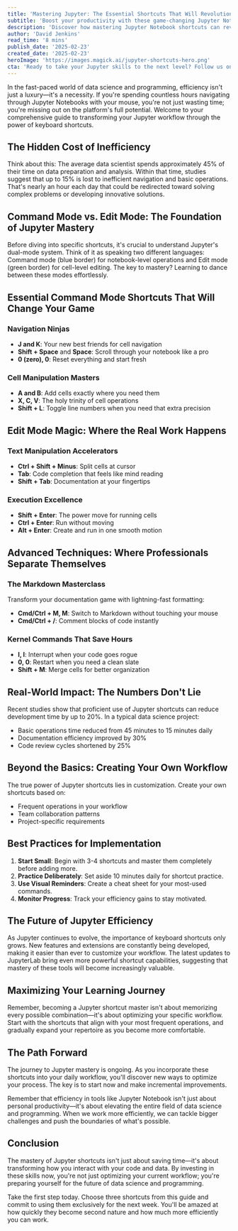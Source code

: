 ```yaml
---
title: 'Mastering Jupyter: The Essential Shortcuts That Will Revolutionize Your Workflow'
subtitle: 'Boost your productivity with these game-changing Jupyter Notebook shortcuts'
description: 'Discover how mastering Jupyter Notebook shortcuts can revolutionize your workflow and boost productivity by up to 20%. Learn essential command and edit mode shortcuts, advanced techniques, and best practices for implementation that will transform your data science journey.'
author: 'David Jenkins'
read_time: '8 mins'
publish_date: '2025-02-23'
created_date: '2025-02-23'
heroImage: 'https://images.magick.ai/jupyter-shortcuts-hero.png'
cta: 'Ready to take your Jupyter skills to the next level? Follow us on LinkedIn for daily tips, tricks, and updates on maximizing your data science workflow!'
---
```


In the fast-paced world of data science and programming, efficiency isn't just a luxury—it's a necessity. If you're spending countless hours navigating through Jupyter Notebooks with your mouse, you're not just wasting time; you're missing out on the platform's full potential. Welcome to your comprehensive guide to transforming your Jupyter workflow through the power of keyboard shortcuts.

## The Hidden Cost of Inefficiency

Think about this: The average data scientist spends approximately 45% of their time on data preparation and analysis. Within that time, studies suggest that up to 15% is lost to inefficient navigation and basic operations. That's nearly an hour each day that could be redirected toward solving complex problems or developing innovative solutions.

## Command Mode vs. Edit Mode: The Foundation of Jupyter Mastery

Before diving into specific shortcuts, it's crucial to understand Jupyter's dual-mode system. Think of it as speaking two different languages: Command mode (blue border) for notebook-level operations and Edit mode (green border) for cell-level editing. The key to mastery? Learning to dance between these modes effortlessly.

## Essential Command Mode Shortcuts That Will Change Your Game

### Navigation Ninjas
- **J and K**: Your new best friends for cell navigation
- **Shift + Space** and **Space**: Scroll through your notebook like a pro
- **0 (zero), 0**: Reset everything and start fresh

### Cell Manipulation Masters
- **A and B**: Add cells exactly where you need them
- **X, C, V**: The holy trinity of cell operations
- **Shift + L**: Toggle line numbers when you need that extra precision

## Edit Mode Magic: Where the Real Work Happens

### Text Manipulation Accelerators
- **Ctrl + Shift + Minus**: Split cells at cursor
- **Tab**: Code completion that feels like mind reading
- **Shift + Tab**: Documentation at your fingertips

### Execution Excellence
- **Shift + Enter**: The power move for running cells
- **Ctrl + Enter**: Run without moving
- **Alt + Enter**: Create and run in one smooth motion

## Advanced Techniques: Where Professionals Separate Themselves

### The Markdown Masterclass
Transform your documentation game with lightning-fast formatting:
- **Cmd/Ctrl + M, M**: Switch to Markdown without touching your mouse
- **Cmd/Ctrl + /**: Comment blocks of code instantly

### Kernel Commands That Save Hours
- **I, I**: Interrupt when your code goes rogue
- **0, 0**: Restart when you need a clean slate
- **Shift + M**: Merge cells for better organization

## Real-World Impact: The Numbers Don't Lie

Recent studies show that proficient use of Jupyter shortcuts can reduce development time by up to 20%. In a typical data science project:
- Basic operations time reduced from 45 minutes to 15 minutes daily
- Documentation efficiency improved by 30%
- Code review cycles shortened by 25%

## Beyond the Basics: Creating Your Own Workflow

The true power of Jupyter shortcuts lies in customization. Create your own shortcuts based on:
- Frequent operations in your workflow
- Team collaboration patterns
- Project-specific requirements

## Best Practices for Implementation

1. **Start Small**: Begin with 3-4 shortcuts and master them completely before adding more.
2. **Practice Deliberately**: Set aside 10 minutes daily for shortcut practice.
3. **Use Visual Reminders**: Create a cheat sheet for your most-used commands.
4. **Monitor Progress**: Track your efficiency gains to stay motivated.

## The Future of Jupyter Efficiency

As Jupyter continues to evolve, the importance of keyboard shortcuts only grows. New features and extensions are constantly being developed, making it easier than ever to customize your workflow. The latest updates to JupyterLab bring even more powerful shortcut capabilities, suggesting that mastery of these tools will become increasingly valuable.

## Maximizing Your Learning Journey

Remember, becoming a Jupyter shortcut master isn't about memorizing every possible combination—it's about optimizing your specific workflow. Start with the shortcuts that align with your most frequent operations, and gradually expand your repertoire as you become more comfortable.

## The Path Forward

The journey to Jupyter mastery is ongoing. As you incorporate these shortcuts into your daily workflow, you'll discover new ways to optimize your process. The key is to start now and make incremental improvements.

Remember that efficiency in tools like Jupyter Notebook isn't just about personal productivity—it's about elevating the entire field of data science and programming. When we work more efficiently, we can tackle bigger challenges and push the boundaries of what's possible.

## Conclusion

The mastery of Jupyter shortcuts isn't just about saving time—it's about transforming how you interact with your code and data. By investing in these skills now, you're not just optimizing your current workflow; you're preparing yourself for the future of data science and programming.

Take the first step today. Choose three shortcuts from this guide and commit to using them exclusively for the next week. You'll be amazed at how quickly they become second nature and how much more efficiently you can work.